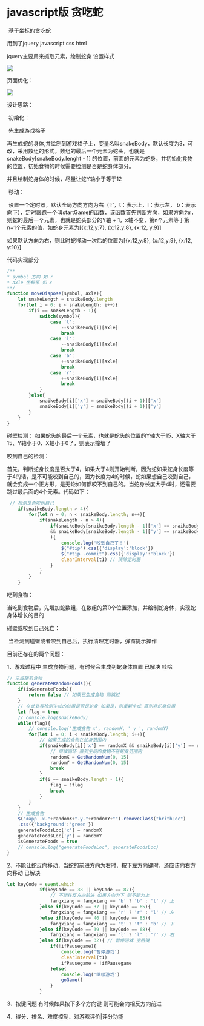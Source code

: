 # javascript版 贪吃蛇

​	基于坐标的贪吃蛇

用到了jquery javascript css html

jquery主要用来抓取元素，绘制蛇身 设置样式

![](http://qn.fologde.com/2019-01-16/11:59:25.jpg)



页面优化：

![](http://qn.fologde.com/2019-01-18/23:43:33.jpg)

设计思路：

​	初始化：

​		先生成游戏格子

​		再生成蛇的身体,并绘制到游戏格子上，变量名叫snakeBody，默认长度为3，可改，采用数组的形式，数组的最后一个元素为蛇头，也就是snakeBody[snakeBody.lenght - 1] 的位置，前面的元素为蛇身，并初始化食物的位置，初始食物的时候需要检测是否是蛇身体部分。

并且绘制蛇身体的时候，尽量让蛇Y轴小于等于12

​	移动：

​		设置一个定时器，默认全局方向方向为右（‘r’，t：表示上，l：表示左， b：表示向下），定时器跑一个叫startGame的函数，该函数首先判断方向，如果方向为r，则蛇的最后一个元素，也就是蛇头部分的Y轴 + 1，x轴不变，第n个元素等于第n+1个元素的值，如蛇身元素为[{x:12,y:7}, {x:12,y:8}, {x:12, y:9}]

如果默认方向为右，则此时蛇移动一次后的位置为[{x:12,y:8}, {x:12,y:9}, {x:12, y:10}]

代码实现部分

```javascript
/**
* symbol 方向 如 r
* axle 坐标系 如 x
**/
function moveDispose(symbol, axle){
    let snakeLength = snaikeBody.length
    for(let i = 0; i < snakeLength; i++){
        if(i == snakeLength - 1){
            switch(symbol){
                case 't':
                    --snaikeBody[i][axle]
                    break
                case 'l':
                    --snaikeBody[i][axle]
                    break
                case 'b':
                    ++snaikeBody[i][axle]
                    break
                case 'r':
                    ++snaikeBody[i][axle]
                    break
            }
        }else{
            snaikeBody[i]['x'] = snaikeBody[(i + 1)]['x']
            snaikeBody[i]['y'] = snaikeBody[(i + 1)]['y']
        }
    }
}
```

碰壁检测：
	如果蛇头的最后一个元素，也就是蛇头的位置的Y轴大于15、X轴大于15、Y轴小于0、X轴小于0了，则表示撞墙了 



咬到自己的检测：

​	首先，判断蛇身长度是否大于4，如果大于4则开始判断，因为蛇如果蛇身长度等于4的话，是不可能咬到自己的，因为长度为4的时候，蛇如果想自己咬到自己，就会变成一个正方形，是无论如何都咬不到自己的。当蛇身长度大于4时，还需要跳过最后面的4个元素。代码如下：

```javascript
 // 检测是否咬到自己
    if(snaikeBody.length > 4){
        for(let n = 0; n < snaikeBody.length; n++){
            if(snakeLength - n > 4){
                if(snaikeBody[snaikeBody.length - 1]['x'] == snaikeBody[n]['x']
                && snaikeBody[snaikeBody.length - 1]['y'] == snaikeBody[n]['y']
                ){
                    console.log('咬到自己了！')
                    $("#tip").css({'display':'block'})
                    $("#tip .commit").css({'display':'block'})
                    clearInterval(t1) // 清除定时器
                }
            }
        }
    }
```

吃到食物：

​	当吃到食物后，先增加蛇数组，在数组的第0个位置添加，并绘制蛇身体，实现蛇身体增长的目的



碰壁或咬到自己死亡：

​	当检测到碰壁或者咬到自己后，执行清理定时器，弹窗提示操作





目前还存在的两个问题：

1、游戏过程中  生成食物问题，有时候会生成到蛇身体位置  已解决  哇哈

```javascript
// 生成随机食物
function generateRandomFoods(){
    if(isGenerateFoods){
        return false // 如果已生成食物 则跳过
    }
    // 在此处写检测生成的位置是否是蛇身 如果是，则重新生成 直到非蛇身位置
    let flag = true
    // console.log(snaikeBody)
    while(flag){
        // console.log('生成食物 x', randomX, ' y ', randomY)
        for(let i = 0; i < snaikeBody.length; i++){
            // 如果生成的食物在蛇身范围内
            if(snaikeBody[i]['x'] == randomX && snaikeBody[i]['y'] == randomY){
                // 继续循环 直到生成的食物不在蛇身范围内
                randomX = GetRandomNum(0, 15)
                randomY = GetRandomNum(0, 15)
                break
            }
            if(i == snaikeBody.length - 1){
                flag = !flag
                break
            }
        }
    }
    // 生成食物
    $("#app .x-"+randomX+".y-"+randomY+"").removeClass("brithLoc")
    .css({'background':'green'})
    generateFoodsLoc['x'] = randomX
    generateFoodsLoc['y'] = randomY
    isGenerateFoods = true
    // console.log("generateFoodsLoc", generateFoodsLoc)
}
```

2、不能让蛇反向移动，当蛇的前进方向为右时，按下左方向键时，还应该向右方向移动  已解决

```javascript
let keyCode = event.which
            if(keyCode == 38 || keyCode == 87){
                // 不能往反方向前进 如果方向为下 则不能为上
                fangxiang = fangxiang == 'b' ? 'b' : 't' // 上 
            }else if(keyCode == 37 || keyCode == 65){
                fangxiang = fangxiang == 'r' ? 'r' : 'l' // 左
            }else if(keyCode == 40 || keyCode == 83){
                fangxiang = fangxiang == 't' ? 't' : 'b' // 下
            }else if(keyCode == 39 || keyCode == 68){
                fangxiang = fangxiang == 'l' ? 'l' : 'r' // 右
            }else if(keyCode == 32){ // 暂停游戏 空格键
                if(!ifPausegame){
                    console.log('暂停游戏')
                    clearInterval(t1)
                    ifPausegame = !ifPausegame
                }else{
                    console.log('继续游戏')
                    goGame()
                }
            }
```

3、按键问题 有时候如果按下多个方向键 则可能会向相反方向前进



4、得分、排名、难度控制、对游戏评价|评分功能